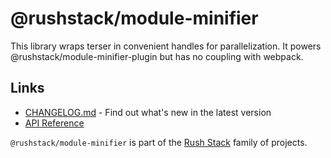 # @rushstack/module-minifier

This library wraps terser in convenient handles for parallelization. It powers @rushstack/module-minifier-plugin but has no coupling with webpack.

## Links

- [CHANGELOG.md](
  https://github.com/microsoft/rushstack/blob/main/libraries/module-minifier/CHANGELOG.md) - Find
  out what's new in the latest version
- [API Reference](https://rushstack.io/pages/api/module-minifier/)

`@rushstack/module-minifier` is part of the [Rush Stack](https://rushstack.io/) family of projects.

